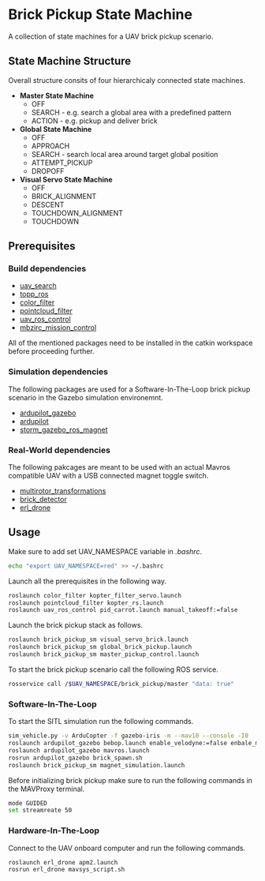 # Brick Pickup State Machine

A collection of state machines for a UAV brick pickup scenario.

## State Machine Structure

Overall structure consits of four hierarchicaly connected state machines.

* **Master State Machine**
  * OFF
  * SEARCH - e.g. search a global area with a predefined pattern
  * ACTION - e.g. pickup and deliver brick
* **Global State Machine**
  * OFF
  * APPROACH
  * SEARCH - search local area around target global position
  * ATTEMPT_PICKUP
  * DROPOFF
* **Visual Servo State Machine**
  * OFF
  * BRICK_ALIGNMENT
  * DESCENT
  * TOUCHDOWN_ALIGNMENT
  * TOUCHDOWN

## Prerequisites

### Build dependencies

* [uav_search](https://github.com/larics/uav-search-strategies/tree/mbzirc)
* [topp_ros](https://github.com/larics/topp_ros/tree/nuc-onboard)
* [color_filter](https://github.com/larics/MBZIRC_color_filter)
* [pointcloud_filter](https://github.com/larics/pointcloud_filter)
* [uav_ros_control](https://github.com/larics/uav_ros_control)
* [mbzirc_mission_control](https://github.com/mkrizmancic/mbzirc_mission_control)

All of the mentioned packages need to be installed in the catkin workspace before proceeding further.

### Simulation dependencies

The following packages are used for a Software-In-The-Loop brick pickup scenario in the Gazebo simulation environemnt.

* [ardupilot_gazebo](https://github.com/larics/ardupilot_gazebo/tree/kopterworx_setup_mbzirc)
* [ardupilot](https://github.com/ArduPilot/ardupilot)
* [storm_gazebo_ros_magnet](https://github.com/larics/storm_gazebo_ros_magnet/tree/melodic_electromagnet_dev)

### Real-World dependencies

The following pakcages are meant to be used with an actual Mavros compatible UAV with a USB connected magnet toggle switch.  

* [multirotor_transformations](https://github.com/larics/multirotor_transformations/tree/erl_uav_master)
* [brick_detector](https://github.com/larics/brick_detector)
* [erl_drone](https://github.com/larics/erl_drone)

## Usage

Make sure to add set UAV_NAMESPACE variable in *.bashrc*.

```bash
echo "export UAV_NAMESPACE=red" >> ~/.bashrc
```

Launch all the prerequisites in the following way.

```bash
roslaunch color_filter kopter_filter_servo.launch
roslaunch pointcloud_filter kopter_rs.launch
roslaunch uav_ros_control pid_carrot.launch manual_takeoff:=false
```

Launch the brick pickup stack as follows.

```bash
roslaunch brick_pickup_sm visual_servo_brick.launch
roslaunch brick_pickup_sm global_brick_pickup.launch
roslaunch brick_pickup_sm master_pickup_control.launch
```

To start the brick pickup scenario call the following ROS service.

```bash
rosservice call /$UAV_NAMESPACE/brick_pickup/master "data: true"
```

### Software-In-The-Loop

To start the SITL simulation run the following commands.

```bash
sim_vehicle.py -v ArduCopter -f gazebo-iris -m --mav10 --console -I0
roslaunch ardupilot_gazebo bebop.launch enable_velodyne:=false enbale_magnet:=true
roslaunch ardupilot_gazebo mavros.launch
rosrun ardupilot_gazebo brick_spawn.sh
roslaunch brick_pickup_sm magnet_simulation.launch
```

Before initializing brick pickup make sure to run the following commands in the MAVProxy terminal.

```bash
mode GUIDED
set streamreate 50
```

### Hardware-In-The-Loop

Connect to the UAV onboard computer and run the following commands.

```bash
roslaunch erl_drone apm2.launch
rosrun erl_drone mavsys_script.sh
```
